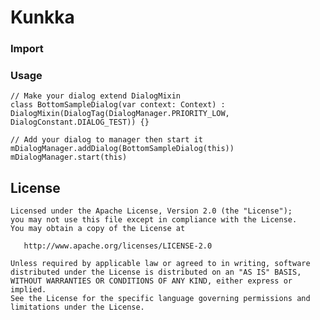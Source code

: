 # Kunkka


### Import

### Usage

```
// Make your dialog extend DialogMixin
class BottomSampleDialog(var context: Context) : DialogMixin(DialogTag(DialogManager.PRIORITY_LOW, DialogConstant.DIALOG_TEST)) {}
```
```
// Add your dialog to manager then start it 
mDialogManager.addDialog(BottomSampleDialog(this))
mDialogManager.start(this)
```
License
--------

    Licensed under the Apache License, Version 2.0 (the "License");
    you may not use this file except in compliance with the License.
    You may obtain a copy of the License at
    
       http://www.apache.org/licenses/LICENSE-2.0
    
    Unless required by applicable law or agreed to in writing, software
    distributed under the License is distributed on an "AS IS" BASIS,
    WITHOUT WARRANTIES OR CONDITIONS OF ANY KIND, either express or implied.
    See the License for the specific language governing permissions and
    limitations under the License.
